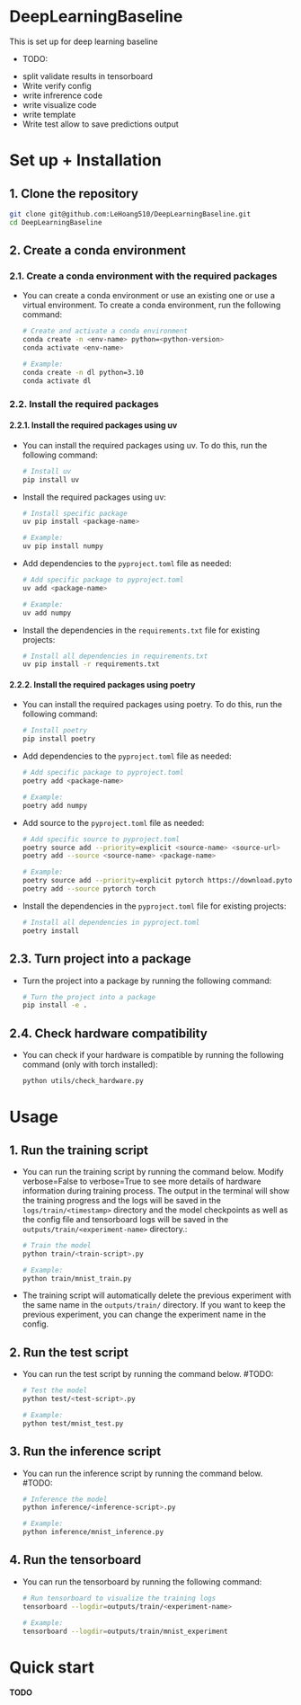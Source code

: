 # DeepLearningBaseline
This is set up for deep learning baseline
- TODO:
+ split validate results in tensorboard
+ Write verify config
+ write infrerence code
+ write visualize code
+ write template
+ Write test allow to save predictions output

# Set up + Installation
## 1. Clone the repository

```bash
git clone git@github.com:LeHoang510/DeepLearningBaseline.git
cd DeepLearningBaseline
```
## 2. Create a conda environment

### 2.1. Create a conda environment with the required packages
- You can create a conda environment or use an existing one or use a virtual environment. To create a conda environment, run the following command:
    
    ```bash
    # Create and activate a conda environment
    conda create -n <env-name> python=<python-version>
    conda activate <env-name>

    # Example:
    conda create -n dl python=3.10
    conda activate dl
    ```

### 2.2. Install the required packages

#### 2.2.1. Install the required packages using uv

- You can install the required packages using uv. To do this, run the following command:

    ```bash
    # Install uv
    pip install uv
    ```
- Install the required packages using uv:

    ```bash
    # Install specific package 
    uv pip install <package-name>

    # Example:
    uv pip install numpy
    ```

- Add dependencies to the `pyproject.toml` file as needed:

    ```bash
    # Add specific package to pyproject.toml
    uv add <package-name>

    # Example:
    uv add numpy
    ```
- Install the dependencies in the `requirements.txt` file for existing projects:

    ```bash
    # Install all dependencies in requirements.txt
    uv pip install -r requirements.txt
    ```

#### 2.2.2. Install the required packages using poetry
- You can install the required packages using poetry. To do this, run the following command:

    ```bash
    # Install poetry
    pip install poetry
    ```
- Add dependencies to the `pyproject.toml` file as needed:

    ```bash 
    # Add specific package to pyproject.toml
    poetry add <package-name>

    # Example:
    poetry add numpy
    ```
- Add source to the `pyproject.toml` file as needed:

    ```bash
    # Add specific source to pyproject.toml
    poetry source add --priority=explicit <source-name> <source-url>
    poetry add --source <source-name> <package-name>

    # Example:
    poetry source add --priority=explicit pytorch https://download.pytorch.org/whl/cu118
    poetry add --source pytorch torch
    ```

- Install the dependencies in the `pyproject.toml` file for existing projects:

    ```bash
    # Install all dependencies in pyproject.toml
    poetry install
    ```
## 2.3. Turn project into a package
- Turn the project into a package by running the following command:

    ```bash
    # Turn the project into a package
    pip install -e .
    ```

## 2.4. Check hardware compatibility
- You can check if your hardware is compatible by running the following command (only with torch installed):

    ```bash
    python utils/check_hardware.py
    ```

# Usage
## 1. Run the training script
- You can run the training script by running the command below. Modify verbose=False to verbose=True to see more details of hardware information during training process. The output in the terminal will show the training progress and the logs will be saved in the `logs/train/<timestamp>` directory and the model checkpoints as well as the config file and tensorboard logs will be saved in the `outputs/train/<experiment-name>` directory.:

    ```bash
    # Train the model
    python train/<train-script>.py

    # Example:
    python train/mnist_train.py
    ```

- The training script will automatically delete the previous experiment with the same name in the `outputs/train/` directory. If you want to keep the previous experiment, you can change the experiment name in the config.

## 2. Run the test script
- You can run the test script by running the command below. #TODO:

    ```bash
    # Test the model
    python test/<test-script>.py
    
    # Example:
    python test/mnist_test.py
    ```

## 3. Run the inference script
- You can run the inference script by running the command below. #TODO:

    ```bash
    # Inference the model
    python inference/<inference-script>.py  

    # Example:
    python inference/mnist_inference.py
    ```

## 4. Run the tensorboard
- You can run the tensorboard by running the following command:

    ```bash
    # Run tensorboard to visualize the training logs
    tensorboard --logdir=outputs/train/<experiment-name>

    # Example:
    tensorboard --logdir=outputs/train/mnist_experiment
    ```

# Quick start
#### TODO